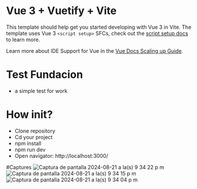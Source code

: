 # Vue 3 + Vuetify + Vite 

This template should help get you started developing with Vue 3 in Vite. The template uses Vue 3 `<script setup>` SFCs, check out the [script setup docs](https://v3.vuejs.org/api/sfc-script-setup.html#sfc-script-setup) to learn more.

Learn more about IDE Support for Vue in the [Vue Docs Scaling up Guide](https://vuejs.org/guide/scaling-up/tooling.html#ide-support).

# Test Fundacion
 - a simple test for work

# How init?

- Clone repository
- Cd your project
- npm install
- npm run dev
- Open navigator: http://localhost:3000/

#Captures
![Captura de pantalla 2024-08-21 a la(s) 9 34 22 p m](https://github.com/user-attachments/assets/a100761e-9584-49ae-bf15-105c623a9344)
![Captura de pantalla 2024-08-21 a la(s) 9 34 15 p m](https://github.com/user-attachments/assets/a56d9713-c702-472a-ba09-a3cc5c5e7122)
![Captura de pantalla 2024-08-21 a la(s) 9 34 04 p m](https://github.com/user-attachments/assets/0c14626f-38da-4cae-a1e4-31e001d389f0)
